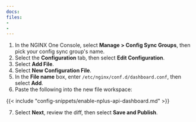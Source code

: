 ```yaml
---
docs:
files:
-
-
---
```


1. In the NGINX One Console, select **Manage > Config Sync Groups**, then pick your config sync group's name.  
2. Select the **Configuration** tab, then select **Edit Configuration**.  
3. Select **Add File**.  
4. Select **New Configuration File**.  
5. In the **File name** box, enter `/etc/nginx/conf.d/dashboard.conf`, then select **Add**.  
6. Paste the following into the new file workspace:

{{< include "config-snippets/enable-nplus-api-dashboard.md" >}}

7. Select **Next**, review the diff, then select **Save and Publish**.